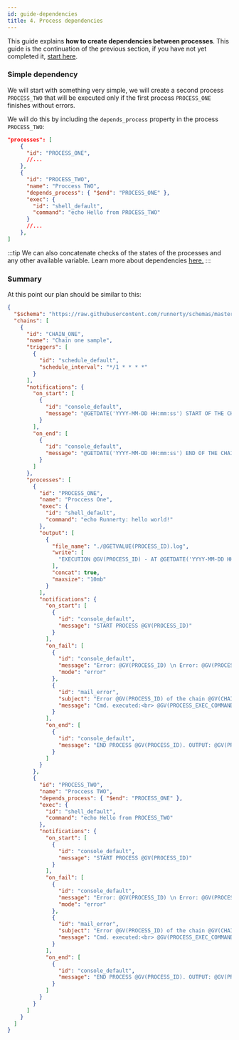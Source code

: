 ```yaml
---
id: guide-dependencies
title: 4. Process dependencies
---
```


This guide explains __how to create dependencies between processes__.
This guide is the continuation of the previous section, if you have not yet completed it, [start here](/setup-create-project).


### Simple dependency

We will start with something very simple, we will create a second process `PROCESS_TWO` that will be executed only if the first process `PROCESS_ONE` finishes without errors.

We will do this by including the `depends_process` property in the process `PROCESS_TWO`:

```json {9}
"processes": [
    {
      "id": "PROCESS_ONE",
      //...
    },
    {
      "id": "PROCESS_TWO",
      "name": "Proccess TWO",
      "depends_process": { "$end": "PROCESS_ONE" },
      "exec": {
        "id": "shell_default",
        "command": "echo Hello from PROCESS_TWO"
      }
      //...
    },
]
```
:::tip
We can also concatenate checks of the states of the processes and any other available variable.
Learn more about dependencies [here.](dependencies.md)
:::

### Summary

At this point our plan should be similar to this:

```json
{
  "$schema": "https://raw.githubusercontent.com/runnerty/schemas/master/schemas/2.8/plan.json",
  "chains": [
    {
      "id": "CHAIN_ONE",
      "name": "Chain one sample",
      "triggers": [
        {
          "id": "schedule_default",
          "schedule_interval": "*/1 * * * *"
        }
      ],
      "notifications": {
        "on_start": [
          {
            "id": "console_default",
            "message": "@GETDATE('YYYY-MM-DD HH:mm:ss') START OF THE CHAIN: @GV(CHAIN_ID)"
          }
        ],
        "on_end": [
          {
            "id": "console_default",
            "message": "@GETDATE('YYYY-MM-DD HH:mm:ss') END OF THE CHAIN: @GV(CHAIN_ID)"
          }
        ]
      },
      "processes": [
        {
          "id": "PROCESS_ONE",
          "name": "Proccess One",
          "exec": {
            "id": "shell_default",
            "command": "echo Runnerty: hello world!"
          },
          "output": [
            {
              "file_name": "./@GETVALUE(PROCESS_ID).log",
              "write": [
                "EXECUTION @GV(PROCESS_ID) - AT @GETDATE('YYYY-MM-DD HH:mm:ss')\n @GV(PROCESS_EXEC_ERR_OUTPUT) @GV(PROCESS_EXEC_MSG_OUTPUT)"
              ],
              "concat": true,
              "maxsize": "10mb"
            }
          ],
          "notifications": {
            "on_start": [
              {
                "id": "console_default",
                "message": "START PROCESS @GV(PROCESS_ID)"
              }
            ],
            "on_fail": [
              {
                "id": "console_default",
                "message": "Error: @GV(PROCESS_ID) \n Error: @GV(PROCESS_EXEC_ERR_OUTPUT)",
                "mode": "error"
              },
              {
                "id": "mail_error",
                "subject": "Error @GV(PROCESS_ID) of the chain @GV(CHAIN_ID)",
                "message": "Cmd. executed:<br> @GV(PROCESS_EXEC_COMMAND_EXECUTED) <br>Error:<br> @GV(PROCESS_EXEC_ERR_OUTPUT)"
              }
            ],
            "on_end": [
              {
                "id": "console_default",
                "message": "END PROCESS @GV(PROCESS_ID). OUTPUT: @GV(PROCESS_EXEC_MSG_OUTPUT)"
              }
            ]
          }
        },
        {
          "id": "PROCESS_TWO",
          "name": "Proccess TWO",
          "depends_process": { "$end": "PROCESS_ONE" },
          "exec": {
            "id": "shell_default",
            "command": "echo Hello from PROCESS_TWO"
          },
          "notifications": {
            "on_start": [
              {
                "id": "console_default",
                "message": "START PROCESS @GV(PROCESS_ID)"
              }
            ],
            "on_fail": [
              {
                "id": "console_default",
                "message": "Error: @GV(PROCESS_ID) \n Error: @GV(PROCESS_EXEC_ERR_OUTPUT)",
                "mode": "error"
              },
              {
                "id": "mail_error",
                "subject": "Error @GV(PROCESS_ID) of the chain @GV(CHAIN_ID)",
                "message": "Cmd. executed:<br> @GV(PROCESS_EXEC_COMMAND_EXECUTED) <br>Error:<br> @GV(PROCESS_EXEC_ERR_OUTPUT)"
              }
            ],
            "on_end": [
              {
                "id": "console_default",
                "message": "END PROCESS @GV(PROCESS_ID). OUTPUT: @GV(PROCESS_EXEC_MSG_OUTPUT)"
              }
            ]
          }
        }
      ]
    }
  ]
}
```